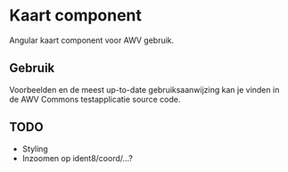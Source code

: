 # Kaart component

Angular kaart component voor AWV gebruik.

## Gebruik

Voorbeelden en de meest up-to-date gebruiksaanwijzing kan je vinden in de AWV Commons testapplicatie source code.

## TODO

* Styling
* Inzoomen op ident8/coord/...?
